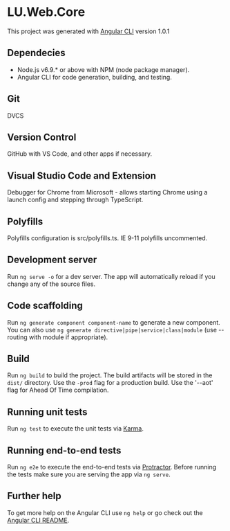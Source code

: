 # LU.Web.Core

This project was generated with [Angular CLI](https://github.com/angular/angular-cli) version 1.0.1

## Dependecies

* Node.js v6.9.* or above with NPM (node package manager). 
* Angular CLI for code generation, building, and testing.

## Git

DVCS

## Version Control 

GitHub with VS Code, and other apps if necessary.

## Visual Studio Code and Extension

Debugger for Chrome from Microsoft - allows starting Chrome using a launch config and stepping through TypeScript.

## Polyfills

Polyfills configuration is src/polyfills.ts. 
IE 9-11 polyfills uncommented.

## Development server

Run `ng serve -o` for a dev server. The app will automatically reload if you change any of the source files. 

## Code scaffolding

Run `ng generate component component-name` to generate a new component. You can also use `ng generate directive|pipe|service|class|module` (use --routing with module if appropriate).

## Build

Run `ng build` to build the project. The build artifacts will be stored in the `dist/` directory. 
Use the `-prod` flag for a production build.
Use the '--aot' flag for Ahead Of Time compilation.

## Running unit tests

Run `ng test` to execute the unit tests via [Karma](https://karma-runner.github.io).

## Running end-to-end tests

Run `ng e2e` to execute the end-to-end tests via [Protractor](http://www.protractortest.org/).
Before running the tests make sure you are serving the app via `ng serve`.

## Further help

To get more help on the Angular CLI use `ng help` or go check out the [Angular CLI README](https://github.com/angular/angular-cli/blob/master/README.md).

